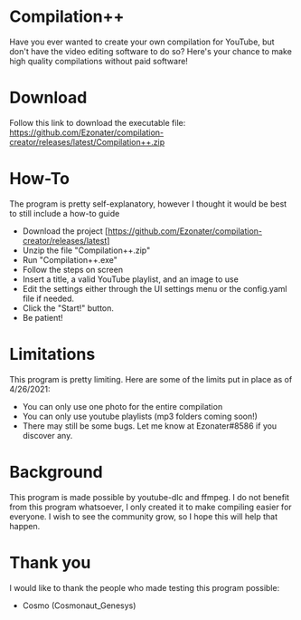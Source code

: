 # Compilation++

Have you ever wanted to create your own compilation for YouTube, but don't have the video editing software to do so?
Here's your chance to make high quality compilations without paid software!

# Download
Follow this link to download the executable file: https://github.com/Ezonater/compilation-creator/releases/latest/Compilation++.zip

# How-To
The program is pretty self-explanatory, however I thought it would be best to still include a how-to guide
- Download the project [https://github.com/Ezonater/compilation-creator/releases/latest]
- Unzip the file "Compilation++.zip"
- Run "Compilation++.exe"
- Follow the steps on screen
- Insert a title, a valid YouTube playlist, and an image to use
- Edit the settings either through the UI settings menu or the config.yaml file if needed.
- Click the "Start!" button.
- Be patient!

# Limitations
This program is pretty limiting. Here are some of the limits put in place as of 4/26/2021:
- You can only use one photo for the entire compilation
- You can only use youtube playlists (mp3 folders coming soon!)
- There may still be some bugs. Let me know at Ezonater#8586 if you discover any.

# Background
This program is made possible by youtube-dlc and ffmpeg. I do not benefit from this program whatsoever, I only created it to make compiling easier for everyone. I wish to see the community grow, so I hope this will help that happen.

# Thank you
I would like to thank the people who made testing this program possible:
- Cosmo (Cosmonaut_Genesys)
